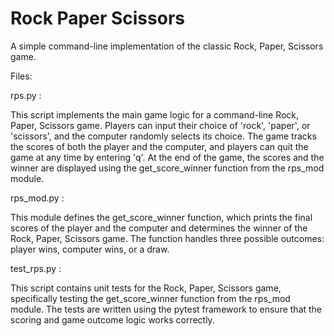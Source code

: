 # Rock Paper Scissors
 A simple command-line implementation of the classic Rock, Paper, Scissors game.

Files:

rps.py : 

This script implements the main game logic for a command-line Rock, Paper, Scissors game. Players can input their choice of 'rock', 'paper', or 'scissors', and the computer randomly selects its choice. The game tracks the scores of both the player and the computer, and players can quit the game at any time by entering 'q'. At the end of the game, the scores and the winner are displayed using the get_score_winner function from the rps_mod module.

rps_mod.py :

This module defines the get_score_winner function, which prints the final scores of the player and the computer and determines the winner of the Rock, Paper, Scissors game. The function handles three possible outcomes: player wins, computer wins, or a draw.

test_rps.py :

This script contains unit tests for the Rock, Paper, Scissors game, specifically testing the get_score_winner function from the rps_mod module. The tests are written using the pytest framework to ensure that the scoring and game outcome logic works correctly.